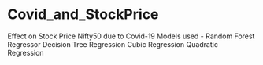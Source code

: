 # Covid_and_StockPrice
 Effect on Stock Price Nifty50 due to Covid-19
 Models used - 
             Random Forest Regressor
             Decision Tree Regression
             Cubic Regression
             Quadratic Regression
